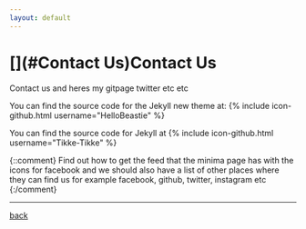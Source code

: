 ```yaml
---
layout: default
---
```


# [](#Contact Us)Contact Us

Contact us and heres my gitpage twitter etc etc

You can find the source code for the Jekyll new theme at:
{% include icon-github.html username="HelloBeastie" %}

You can find the source code for Jekyll at
{% include icon-github.html username="Tikke-Tikke" %}

{::comment}
Find out how to get the feed that the minima page has with the icons for facebook and we should also have a list of other places where they can find us
for example facebook, github, twitter, instagram etc
{:/comment}

* * *
[back](./)
